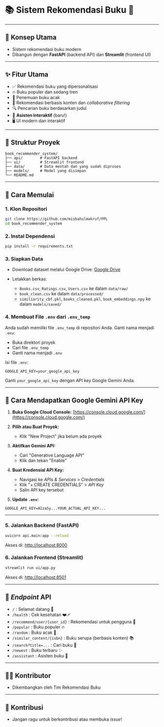 # 📚 Sistem Rekomendasi Buku 🚀

---

## 🔹 Konsep Utama

* Sistem rekomendasi buku modern
* Dibangun dengan **FastAPI** (backend API) dan **Streamlit** (frontend UI)

---

## ✨ Fitur Utama

* ✅ Rekomendasi buku yang dipersonalisasi
* 🔥 Buku populer dan sedang tren
* 🎲 Penemuan buku acak
* 🧠 Rekomendasi berbasis konten dan *collaborative filtering*
* 🔍 Pencarian buku berdasarkan judul
* 🤖 **Asisten interaktif** (baru!)
* 🖥️ UI modern dan interaktif

---

## 📂 Struktur Proyek

```
book_recommender_system/
├── api/        # FastAPI backend
├── ui/         # Streamlit frontend
├── data/       # Data mentah dan yang sudah diproses
├── models/     # Model yang disimpan
└── README.md
```

---

## 🚀 Cara Memulai

### 1. Klon Repositori

```bash
git clone https://github.com/misbahulmakruf/PPL
cd book_recommender_system
```

### 2. Instal Dependensi

```bash
pip install -r requirements.txt
```

### 3. Siapkan Data

* Download dataset melalui Google Drive: [Google Drive](https://drive.google.com/drive/u/1/folders/1f2Gn93Hj8RqfveRDna19Y8eL-N72Q9Yo)
* Letakkan berkas:

  * `Books.csv`, `Ratings.csv`, `Users.csv` ke dalam `data/raw/`
  * `book_clean.csv` ke dalam `data/processed/`
  * `similiarity_cbf.pkl`, `books_cleaned.pkl`, `book_embeddings.npy` ke dalam `models/saved/`

### 4. Membuat File `.env` dari `.env_temp`

Anda sudah memiliki file `.env_temp` di repositori Anda. Ganti nama menjadi `.env`:

* Buka direktori proyek
* Cari file `.env_temp`
* Ganti nama menjadi `.env`

Isi file `.env`:

```
GOOGLE_API_KEY=your_google_api_key
```

Ganti `your_google_api_key` dengan API key Google Gemini Anda.

---

## 🔹 Cara Mendapatkan Google Gemini API Key

1. **Buka Google Cloud Console:** [https://console.cloud.google.com/](https://console.cloud.google.com/)
2. **Pilih atau Buat Proyek:**

   * Klik "New Project" jika belum ada proyek
3. **Aktifkan Gemini API:**

   * Cari "Generative Language API"
   * Klik dan tekan "Enable"
4. **Buat Kredensial API Key:**

   * Navigasi ke *APIs & Services* > *Credentials*
   * Klik "+ CREATE CREDENTIALS" > *API Key*
   * Salin API key tersebut
5. **Update `.env`:**

```env
GOOGLE_API_KEY=AIzaSy...YOUR_ACTUAL_API_KEY...
```

---

### 5. Jalankan Backend (FastAPI)

```bash
uvicorn api.main:app --reload
```

Akses di: [http://localhost:8000](http://localhost:8000)

### 6. Jalankan Frontend (Streamlit)

```bash
streamlit run ui/app.py
```

Akses di: [http://localhost:8501](http://localhost:8501)

---

## 🔗 *Endpoint* API

* `/` : Selamat datang 👋
* `/health` : Cek kesehatan ❤️‍🩹
* `/recommend/user/{user_id}` : Rekomendasi untuk pengguna 👤
* `/popular` : Buku populer 🔥
* `/random` : Buku acak 🎲
* `/similar_content/{isbn}` : Buku serupa (berbasis konten) 📚
* `/search?title=...` : Cari buku 🔎
* `/newest` : Buku terbaru ✨
* `/assistant` : Asisten buku 🤖

---

## 🧑‍💻 Kontributor

* Dikembangkan oleh Tim Rekomendasi Buku

---

## 🙏 Kontribusi

* Jangan ragu untuk berkontribusi atau membuka *issue*!

